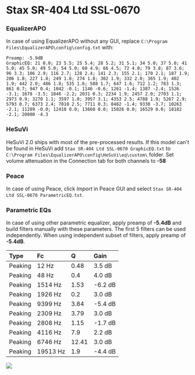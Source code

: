 # Stax SR-404 Ltd SSL-0670

### EqualizerAPO
In case of using EqualizerAPO without any GUI, replace `C:\Program Files\EqualizerAPO\config\config.txt`
with:
```
Preamp: -5.9dB
GraphicEQ: 21 0.0; 23 5.5; 25 5.4; 28 5.2; 31 5.1; 34 5.0; 37 5.0; 41 5.0; 45 5.0; 49 5.0; 54 5.0; 60 4.9; 66 4.5; 72 4.0; 79 3.8; 87 3.6; 96 3.3; 106 2.9; 116 2.7; 128 2.4; 141 2.3; 155 2.1; 170 2.1; 187 1.9; 206 1.8; 227 1.8; 249 1.8; 274 1.8; 302 1.9; 332 2.0; 365 1.9; 402 1.9; 442 2.0; 486 1.8; 535 1.6; 588 1.7; 647 1.6; 712 1.2; 783 1.3; 861 0.7; 947 0.4; 1042 -0.1; 1146 -0.6; 1261 -1.4; 1387 -2.4; 1526 -3.1; 1678 -3.5; 1846 -2.2; 2031 0.3; 2234 1.9; 2457 2.0; 2703 1.1; 2973 0.9; 3270 1.1; 3597 1.0; 3957 3.1; 4353 2.5; 4788 1.9; 5267 2.9; 5793 0.7; 6373 2.4; 7010 2.5; 7711 0.3; 8482 -1.4; 9330 -3.7; 10263 -2.1; 11289 -0.0; 12418 0.0; 13660 0.0; 15026 0.0; 16529 0.0; 18182 -2.1; 20000 -4.3
```

### HeSuVi
HeSuVi 2.0 ships with most of the pre-processed results. If this model can't be found in HeSuVi add
`Stax SR-404 Ltd SSL-0670 GraphicEQ.txt` to `C:\Program Files\EqualizerAPO\config\HeSuVi\eq\custom\` folder.
Set volume attenuation in the Connection tab for both channels to **-58**

### Peace
In case of using Peace, click *Import* in Peace GUI and select `Stax SR-404 Ltd SSL-0670 ParametricEQ.txt`.

### Parametric EQs
In case of using other parametric equalizer, apply preamp of **-5.4dB** and build filters manually
with these parameters. The first 5 filters can be used independently.
When using independent subset of filters, apply preamp of **-5.4dB**.

| Type    | Fc       |     Q | Gain    |
|:--------|:---------|:------|:--------|
| Peaking | 12 Hz    |  0.48 | 3.5 dB  |
| Peaking | 48 Hz    |  0.4  | 4.0 dB  |
| Peaking | 1514 Hz  |  1.53 | -6.2 dB |
| Peaking | 1926 Hz  |  0.2  | 3.0 dB  |
| Peaking | 9399 Hz  |  3.84 | -5.4 dB |
| Peaking | 2309 Hz  |  3.79 | 3.0 dB  |
| Peaking | 2808 Hz  |  1.15 | -1.7 dB |
| Peaking | 4116 Hz  |  7.9  | 2.2 dB  |
| Peaking | 6746 Hz  | 12.41 | 3.0 dB  |
| Peaking | 19513 Hz |  1.9  | -4.4 dB |

![](https://raw.githubusercontent.com/jaakkopasanen/AutoEq/master/results/innerfidelity/sbaf-serious/Stax%20SR-404%20Ltd%20SSL-0670/Stax%20SR-404%20Ltd%20SSL-0670.png)